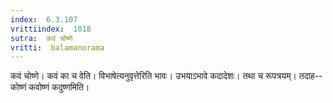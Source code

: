 ```yaml
---
index:  6.3.107
vrittiindex:  1018
sutra:  कवं चोष्णे
vritti:  balamanorama 
---
```


कवं चोष्णे। कवं का च वेति। विभाषेत्यनुवृत्तेरिति भावः। उभयाऽभावे कदादेशः। तथा च रूपत्रयम्। तदाह--कोष्णं कवोष्णं कदुष्णमिति।


